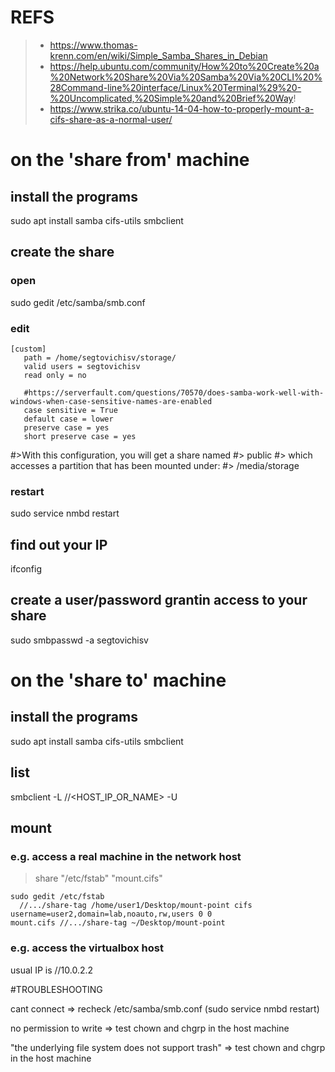 # REFS
>- https://www.thomas-krenn.com/en/wiki/Simple_Samba_Shares_in_Debian
>- https://help.ubuntu.com/community/How%20to%20Create%20a%20Network%20Share%20Via%20Samba%20Via%20CLI%20%28Command-line%20interface/Linux%20Terminal%29%20-%20Uncomplicated,%20Simple%20and%20Brief%20Way!
>- https://www.strika.co/ubuntu-14-04-how-to-properly-mount-a-cifs-share-as-a-normal-user/

# on the 'share from' machine

## install the programs
sudo apt install samba cifs-utils smbclient

## create the share

### open
sudo gedit /etc/samba/smb.conf

### edit
    [custom]
       path = /home/segtovichisv/storage/ 
       valid users = segtovichisv
       read only = no
       
       #https://serverfault.com/questions/70570/does-samba-work-well-with-windows-when-case-sensitive-names-are-enabled
       case sensitive = True
       default case = lower
       preserve case = yes
       short preserve case = yes

#>With this configuration, you will get a share named
#>   public
#> which accesses a partition that has been mounted under:
#>   /media/storage

### restart
sudo service nmbd restart

## find out your IP
ifconfig

## create a user/password grantin access to your share
sudo smbpasswd -a segtovichisv

# on the 'share to' machine

## install the programs
sudo apt install samba cifs-utils smbclient

## list
smbclient -L //<HOST_IP_OR_NAME> -U <user>

## mount

### e.g. access a real machine in the network host
> share "/etc/fstab" "mount.cifs"

    sudo gedit /etc/fstab
      //.../share-tag /home/user1/Desktop/mount-point cifs username=user2,domain=lab,noauto,rw,users 0 0
    mount.cifs //.../share-tag ~/Desktop/mount-point

### e.g. access the virtualbox host
usual IP is //10.0.2.2

#TROUBLESHOOTING

cant connect => recheck /etc/samba/smb.conf (sudo service nmbd restart)

no permission to write => test chown and chgrp in the host machine

"the underlying file system does not support trash" => test chown and chgrp in the host machine



